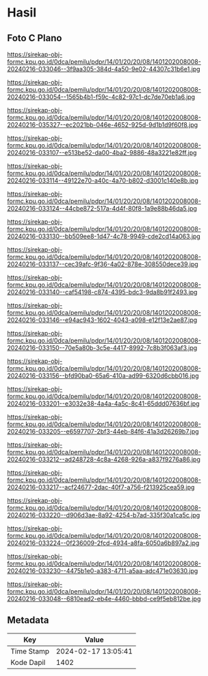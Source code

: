 # Hasil

## Foto C Plano

https://sirekap-obj-formc.kpu.go.id/0dca/pemilu/pdpr/14/01/20/20/08/1401202008008-20240216-033046--3f9aa305-384d-4a50-9e02-44307c31b6e1.jpg

https://sirekap-obj-formc.kpu.go.id/0dca/pemilu/pdpr/14/01/20/20/08/1401202008008-20240216-033054--1565b4b1-f59c-4c82-97c1-dc7de70eb1a6.jpg

https://sirekap-obj-formc.kpu.go.id/0dca/pemilu/pdpr/14/01/20/20/08/1401202008008-20240216-035327--ec2021bb-046e-4652-925d-9d1b1d9f60f8.jpg

https://sirekap-obj-formc.kpu.go.id/0dca/pemilu/pdpr/14/01/20/20/08/1401202008008-20240216-033107--e513be52-da00-4ba2-9886-48a3221e82ff.jpg

https://sirekap-obj-formc.kpu.go.id/0dca/pemilu/pdpr/14/01/20/20/08/1401202008008-20240216-033114--49122e70-a40c-4a70-b802-d3001c140e8b.jpg

https://sirekap-obj-formc.kpu.go.id/0dca/pemilu/pdpr/14/01/20/20/08/1401202008008-20240216-033124--44cbe872-517a-4d4f-80f8-1a9e88b46da5.jpg

https://sirekap-obj-formc.kpu.go.id/0dca/pemilu/pdpr/14/01/20/20/08/1401202008008-20240216-033130--bb509ee8-1d47-4c78-9949-cde2cd14a063.jpg

https://sirekap-obj-formc.kpu.go.id/0dca/pemilu/pdpr/14/01/20/20/08/1401202008008-20240216-033137--cec39afc-9f36-4a02-878e-308550dece39.jpg

https://sirekap-obj-formc.kpu.go.id/0dca/pemilu/pdpr/14/01/20/20/08/1401202008008-20240216-033140--caf54198-c874-4395-bdc3-9da8b91f2493.jpg

https://sirekap-obj-formc.kpu.go.id/0dca/pemilu/pdpr/14/01/20/20/08/1401202008008-20240216-033146--e94ac943-1602-4043-a098-e12f13e2ae87.jpg

https://sirekap-obj-formc.kpu.go.id/0dca/pemilu/pdpr/14/01/20/20/08/1401202008008-20240216-033150--70e5a80b-3c5e-4417-8992-7c8b3f063af3.jpg

https://sirekap-obj-formc.kpu.go.id/0dca/pemilu/pdpr/14/01/20/20/08/1401202008008-20240216-033156--bfd90ba0-65a6-410a-ad99-6320d6cbb016.jpg

https://sirekap-obj-formc.kpu.go.id/0dca/pemilu/pdpr/14/01/20/20/08/1401202008008-20240216-033201--e3032e38-4a4a-4a5c-8c41-65ddd07636bf.jpg

https://sirekap-obj-formc.kpu.go.id/0dca/pemilu/pdpr/14/01/20/20/08/1401202008008-20240216-033205--e6597707-2bf3-44eb-84f6-41a3d26269b7.jpg

https://sirekap-obj-formc.kpu.go.id/0dca/pemilu/pdpr/14/01/20/20/08/1401202008008-20240216-033212--ad248728-4c8a-4268-926a-a837f9276a86.jpg

https://sirekap-obj-formc.kpu.go.id/0dca/pemilu/pdpr/14/01/20/20/08/1401202008008-20240216-033217--acf24677-2dac-40f7-a756-f213925cea59.jpg

https://sirekap-obj-formc.kpu.go.id/0dca/pemilu/pdpr/14/01/20/20/08/1401202008008-20240216-033220--d906d3ae-8a92-4254-b7ad-335f30a1ca5c.jpg

https://sirekap-obj-formc.kpu.go.id/0dca/pemilu/pdpr/14/01/20/20/08/1401202008008-20240216-033224--0f236009-2fcd-4934-a8fa-6050a6b897a2.jpg

https://sirekap-obj-formc.kpu.go.id/0dca/pemilu/pdpr/14/01/20/20/08/1401202008008-20240216-033230--4475b1e0-a383-4711-a5aa-adc471e03630.jpg

https://sirekap-obj-formc.kpu.go.id/0dca/pemilu/pdpr/14/01/20/20/08/1401202008008-20240216-033048--6810ead2-eb4e-4460-bbbd-ce9f5eb812be.jpg


## Metadata

| Key        | Value               |
| ---------- | ------------------- |
| Time Stamp | 2024-02-17 13:05:41 |
| Kode Dapil | 1402                |



